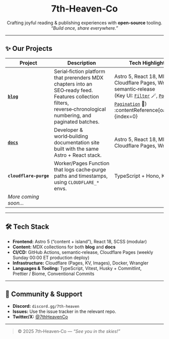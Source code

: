 <!-- .github/README.md – Organization profile -->
<!--
<p align="center">
  <img src="https://raw.githubusercontent.com/7th-heaven-co/assets/main/logo.svg" width="180" alt="7th‑Heaven‑Co logo">
</p>
-->
<h1 align="center">7th‑Heaven‑Co</h1>

<p align="center">
  Crafting joyful reading & publishing experiences with <strong>open‑source</strong> tooling.<br>
  <em>“Build once, share everywhere.”</em>
</p>

<!--
<p align="center">
  <a href="https://github.com/7th-heaven-co/blog/actions"><img src="https://img.shields.io/github/actions/workflow/status/7th-heaven-co/blog/ci.yml?branch=main&label=CI" alt="CI status"></a>
  <a href="https://7th-heaven.blog"><img src="https://img.shields.io/website?down_color=red&down_message=offline&up_color=brightgreen&up_message=online&url=https%3A%2F%2F7th-heaven.blog" alt="Site status"></a>
  <a href="https://img.shields.io/badge/performance-100%25-brightgreen" alt="Lighthouse Perf 100"></a>
  <a href="https://github.com/7th-heaven-co/.github/blob/main/CODE_OF_CONDUCT.md"><img src="https://img.shields.io/badge/conduct-respect-brightgreen" alt="Code of Conduct"></a>
  <a href="https://github.com/7th-heaven-co/blob/main/LICENSE"><img src="https://img.shields.io/github/license/7th-heaven-co/blog" alt="License"></a>
</p>
-->
---

## ✨ Our Projects

| Project | Description | Tech Highlights |
|---------|-------------|-----------------|
| **[`blog`](https://github.com/7th-heaven-co/blog)** | Serial‑fiction platform that prerenders MDX chapters into an SEO‑ready feed. Features collection filters, reverse‑chronological numbering, and paginated batches. | Astro 5, React 18, MDX, Cloudflare Pages, Wrangler, semantic‑release <br/> (Key UI: [`Filter`](src/components/blog/filter.tsx) 🪄, [`Post`](src/components/blog/posts/Post.tsx) 📰, [`Pagination`](src/components/blog/pagination/Pagination.tsx) 🔢) :contentReference[oaicite:0]{index=0} |
| **[`docs`](https://github.com/7th-heaven-co/docs)** | Developer & world‑building documentation site built with the same Astro + React stack. | Astro 5, React 18, MDX, Cloudflare Pages, Wrangler |
| **`cloudflare‑purge`** | Worker/Pages Function that logs cache‑purge paths and timestamps, using `CLOUDFLARE_*` envs. | TypeScript + Hono, KV |
| _More coming soon…_ | | |

---

## 🛠 Tech Stack

- **Frontend:** Astro 5 (“content + island”), React 18, SCSS (modular)  
- **Content:** MDX collections for both **blog** and **docs**  
- **CI/CD:** GitHub Actions, semantic‑release, Cloudflare Pages (weekly Sunday 00:00 ET production deploy)  
- **Infrastructure:** Cloudflare (Pages, KV, Images), Docker, Wrangler  
- **Languages & Tooling:** TypeScript, Vitest, Husky + Commitlint, Prettier / Biome, Conventional Commits

---

## 💬 Community & Support

- **Discord:** `discord.gg/7th-heaven`
- **Issues:** Use the issue tracker in the relevant repo.
- **Twitter/X:** [@7thHeavenCo](https://x.com/7thHeavenCo)

---

> © 2025 7th‑Heaven‑Co — *“See you in the skies!”*

<!--

**Here are some ideas to get you started:**

🙋‍♀️ A short introduction - what is your organization all about?
🌈 Contribution guidelines - how can the community get involved?
👩‍💻 Useful resources - where can the community find your docs? Is there anything else the community should know?
🍿 Fun facts - what does your team eat for breakfast?
🧙 Remember, you can do mighty things with the power of [Markdown](https://docs.github.com/github/writing-on-github/getting-started-with-writing-and-formatting-on-github/basic-writing-and-formatting-syntax)

-->
